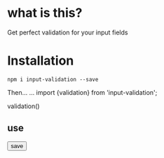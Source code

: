# what is this?
Get perfect validation for your input fields
 
 # Installation
 `npm i input-validation --save`
 
 Then...
 ...
 import {validation} from 'input-validation';
 
 validation()
 
 ## use
 

 <button onclick={validation}>save</button>
 
